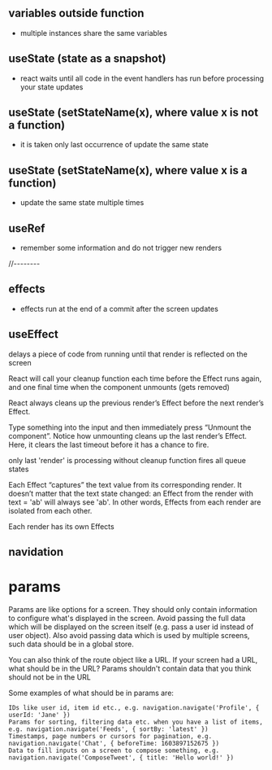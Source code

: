 ## variables outside function
- multiple instances share the same variables
 
## useState (state as a snapshot)
- react waits until all code in the event handlers has run before processing your state updates
 
## useState (setStateName(x), where value x is not a function) 
- it is taken only last occurrence of update the same state
  
## useState (setStateName(x), where value x is a function) 
- update the same state multiple times 

## useRef
- remember some information and do not trigger new renders


//--------
## effects
- effects run at the end of a commit after the screen updates

## useEffect
delays a piece of code from running until that render is reflected on the screen

React will call your cleanup function each time before the Effect runs again, and one final time when the component unmounts (gets removed)

React always cleans up the previous render’s Effect before the next render’s Effect.

Type something into the input and then immediately press “Unmount the component”. Notice how unmounting cleans up the last render’s Effect. Here, it clears the last timeout before it has a chance to fire.


only last 'render' is processing
without cleanup function fires all queue states

Each Effect “captures” the text value from its corresponding render.  It doesn’t matter that the text state changed: an Effect from the render with text = 'ab' will always see 'ab'. In other words, Effects from each render are isolated from each other.


Each render has its own Effects 

## navidation
# params
Params are like options for a screen. They should only contain information to configure what's displayed in the screen. Avoid passing the full data which will be displayed on the screen itself (e.g. pass a user id instead of user object). Also avoid passing data which is used by multiple screens, such data should be in a global store. 

You can also think of the route object like a URL. If your screen had a URL, what should be in the URL? Params shouldn't contain data that you think should not be in the URL

Some examples of what should be in params are:

    IDs like user id, item id etc., e.g. navigation.navigate('Profile', { userId: 'Jane' })
    Params for sorting, filtering data etc. when you have a list of items, e.g. navigation.navigate('Feeds', { sortBy: 'latest' })
    Timestamps, page numbers or cursors for pagination, e.g. navigation.navigate('Chat', { beforeTime: 1603897152675 })
    Data to fill inputs on a screen to compose something, e.g. navigation.navigate('ComposeTweet', { title: 'Hello world!' })
